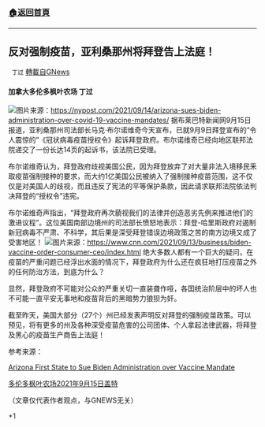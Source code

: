 ###  [:house:返回首頁](https://github.com/ourhimalayas/txt)
---


## 反对强制疫苗，亚利桑那州将拜登告上法庭！
` 丁过` [轉載自GNews](https://gnews.org/zh-hans/1535328/)

#### 加拿大多伦多枫叶农场 丁过
![](https://assets.gnews.org/wp-content/uploads/2021/09/712FE648-3C0B-460D-B1F1-66368DCA626E_1_201_a.jpeg)图片来源：https://nypost.com/2021/09/14/arizona-sues-biden-administration-over-covid-19-vaccine-mandates/
据布莱巴特新闻网9月15日报道，亚利桑那州司法部长马克·布尔诺维奇今天宣布，已就9月9日拜登宣布的“令人震惊的”《冠状病毒疫苗授权令》起诉拜登政府。布尔诺维奇已经向地区联邦法院递交了一份长达14页的起诉书，该法院已受理。

布尔诺维奇认为，拜登政府歧视美国公民，因为拜登放弃了对大量非法入境移民釆取疫苗强制接种的要求，而大约1亿美国公民被纳入了强制接种疫苗范围，这不仅仅是对美国人的歧视，而且违反了宪法的平等保护条款，因此请求联邦法院依法判决拜登的“授权令”违宪。

布尔诺维奇声指出，“拜登政府再次藐视我们的法律并创造恶劣先例来推进他们的激进议程”。这位美国南部边境州的司法部长愤怒地表示：拜登-哈里斯政府对遏制新冠病毒不严肃、不科学，其后果是深受拜登错误边境政策之苦的南方边境又成了受害地区！
![](https://assets.gnews.org/wp-content/uploads/2021/09/841FAF7A-BFE7-412C-AD68-614679FEED83.jpeg)图片来源：https://www.cnn.com/2021/09/13/business/biden-vaccine-order-consumer-ceo/index.html
绝大多数人都有一个巨大的疑问，在疫苗的严重问题已经浮出水面的情况下，拜登政府为什么还在疯狂地打压疫苗之外的任何防治方法，到底为什么？

显然，拜登政府不可能对公众的严重关切一直装聋作哑，各囯统治阶层中的坏人也不可能一直平安无事地和疫苗背后的黑暗势力狼狈为奸。

截至昨天，美国大部分（27个）州已经发表声明反对拜登的强制疫苗政策。可以预见，将有更多的州及各种深受疫苗危害的公司团体、个人拿起法律武器，将拜登及黑心的疫苗生产商告上法庭！

参考来源：

[Arizona First State to Sue Biden Administration over Vaccine Mandate](https://www.breitbart.com/politics/2021/09/15/arizona-first-state-to-sue-biden-administration-over-vaccine-mandate/)

[多伦多枫叶农场2021年9月15日盖特](https://gettr.com/post/pb5ecc20b7)

（文章仅代表作者观点，与GNEWS无关）

+1
